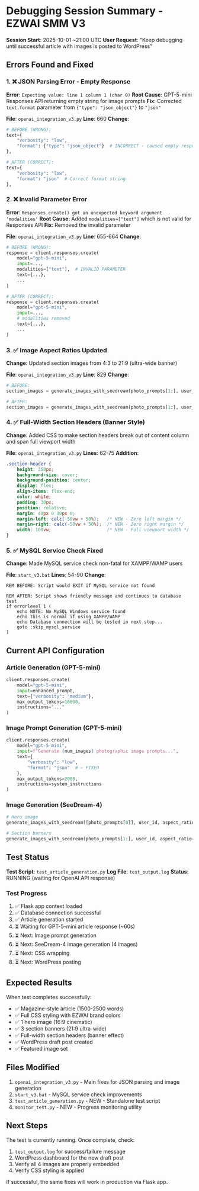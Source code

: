 # Debugging Session Summary - EZWAI SMM V3

**Session Start**: 2025-10-01 ~21:00 UTC
**User Request**: "Keep debugging until successful article with images is posted to WordPress"

## Errors Found and Fixed

### 1. ❌ JSON Parsing Error - Empty Response
**Error**: `Expecting value: line 1 column 1 (char 0)`
**Root Cause**: GPT-5-mini Responses API returning empty string for image prompts
**Fix**: Corrected `text.format` parameter from `{"type": "json_object"}` to `"json"`

**File**: `openai_integration_v3.py`
**Line**: 660
**Change**:
```python
# BEFORE (WRONG):
text={
    "verbosity": "low",
    "format": {"type": "json_object"}  # INCORRECT - caused empty response
},

# AFTER (CORRECT):
text={
    "verbosity": "low",
    "format": "json"  # Correct format string
},
```

### 2. ❌ Invalid Parameter Error
**Error**: `Responses.create() got an unexpected keyword argument 'modalities'`
**Root Cause**: Added `modalities=["text"]` which is not valid for Responses API
**Fix**: Removed the invalid parameter

**File**: `openai_integration_v3.py`
**Line**: 655-664
**Change**:
```python
# BEFORE (WRONG):
response = client.responses.create(
    model="gpt-5-mini",
    input=...,
    modalities=["text"],  # INVALID PARAMETER
    text={...},
    ...
)

# AFTER (CORRECT):
response = client.responses.create(
    model="gpt-5-mini",
    input=...,
    # modalities removed
    text={...},
    ...
)
```

### 3. ✅ Image Aspect Ratios Updated
**Change**: Updated section images from 4:3 to 21:9 (ultra-wide banner)

**File**: `openai_integration_v3.py`
**Line**: 829
**Change**:
```python
# BEFORE:
section_images = generate_images_with_seedream(photo_prompts[1:], user_id, aspect_ratio="4:3")

# AFTER:
section_images = generate_images_with_seedream(photo_prompts[1:], user_id, aspect_ratio="21:9")
```

### 4. ✅ Full-Width Section Headers (Banner Style)
**Change**: Added CSS to make section headers break out of content column and span full viewport width

**File**: `openai_integration_v3.py`
**Lines**: 62-75
**Addition**:
```css
.section-header {
    height: 350px;
    background-size: cover;
    background-position: center;
    display: flex;
    align-items: flex-end;
    color: white;
    padding: 30px;
    position: relative;
    margin: 40px 0 30px 0;
    margin-left: calc(-50vw + 50%);   /* NEW - Zero left margin */
    margin-right: calc(-50vw + 50%);  /* NEW - Zero right margin */
    width: 100vw;                     /* NEW - Full viewport width */
}
```

### 5. ✅ MySQL Service Check Fixed
**Change**: Made MySQL service check non-fatal for XAMPP/WAMP users

**File**: `start_v3.bat`
**Lines**: 54-90
**Change**:
```batch
REM BEFORE: Script would EXIT if MySQL service not found

REM AFTER: Script shows friendly message and continues to database test
if errorlevel 1 (
    echo NOTE: No MySQL Windows service found
    echo This is normal if using XAMPP/WAMP
    echo Database connection will be tested in next step...
    goto :skip_mysql_service
)
```

## Current API Configuration

### Article Generation (GPT-5-mini)
```python
client.responses.create(
    model="gpt-5-mini",
    input=enhanced_prompt,
    text={"verbosity": "medium"},
    max_output_tokens=16000,
    instructions="..."
)
```

### Image Prompt Generation (GPT-5-mini)
```python
client.responses.create(
    model="gpt-5-mini",
    input=f"Generate {num_images} photographic image prompts...",
    text={
        "verbosity": "low",
        "format": "json"  # ← FIXED
    },
    max_output_tokens=2000,
    instructions=system_instructions
)
```

### Image Generation (SeeDream-4)
```python
# Hero image
generate_images_with_seedream([photo_prompts[0]], user_id, aspect_ratio="16:9")

# Section banners
generate_images_with_seedream(photo_prompts[1:], user_id, aspect_ratio="21:9")
```

## Test Status

**Test Script**: `test_article_generation.py`
**Log File**: `test_output.log`
**Status**: RUNNING (waiting for OpenAI API response)

### Test Progress
1. ✅ Flask app context loaded
2. ✅ Database connection successful
3. ✅ Article generation started
4. ⏳ Waiting for GPT-5-mini article response (~60s)
5. ⏳ Next: Image prompt generation
6. ⏳ Next: SeeDream-4 image generation (4 images)
7. ⏳ Next: CSS wrapping
8. ⏳ Next: WordPress posting

## Expected Results

When test completes successfully:
- ✅ Magazine-style article (1500-2500 words)
- ✅ Full CSS styling with EZWAI brand colors
- ✅ 1 hero image (16:9 cinematic)
- ✅ 3 section banners (21:9 ultra-wide)
- ✅ Full-width section headers (banner effect)
- ✅ WordPress draft post created
- ✅ Featured image set

## Files Modified

1. `openai_integration_v3.py` - Main fixes for JSON parsing and image generation
2. `start_v3.bat` - MySQL service check improvements
3. `test_article_generation.py` - NEW - Standalone test script
4. `monitor_test.py` - NEW - Progress monitoring utility

## Next Steps

The test is currently running. Once complete, check:
1. `test_output.log` for success/failure message
2. WordPress dashboard for the new draft post
3. Verify all 4 images are properly embedded
4. Verify CSS styling is applied

If successful, the same fixes will work in production via Flask app.

